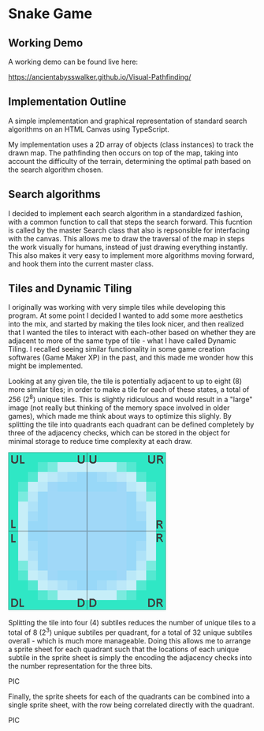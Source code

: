 # Snake Game

## Working Demo

A working demo can be found live here:

https://ancientabysswalker.github.io/Visual-Pathfinding/

## Implementation Outline

A simple implementation and graphical representation of standard search algorithms on an HTML Canvas using TypeScript.

My implementation uses a 2D array of objects (class instances) to track the drawn map. The pathfinding then occurs on top of the map, taking into account the difficulty of the terrain, determining the optimal path based on the search algorithm chosen.

## Search algorithms

I decided to implement each search algorithm in a standardized fashion, with a common function to call that steps the search forward. This fucntion is called by the master Search class that also is repsonsible for interfacing with the canvas. This allows me to draw the traversal of the map in steps the work visually for humans, instead of just drawing everything instantly. This also makes it very easy to implement more algorithms moving forward, and hook them into the current master class.

## Tiles and Dynamic Tiling

I originally was working with very simple tiles while developing this program. At some point I decided I wanted to add some more aesthetics into the mix, and started by making the tiles look nicer, and then realized that I wanted the tiles to interact with each-other based on whether they are adjacent to more of the same type of tile - what I have called Dynamic Tiling. I recalled seeing similar functionality in some game creation softwares (Game Maker XP) in the past, and this made me wonder how this might be implemented.

Looking at any given tile, the tile is potentially adjacent to up to eight (8) more similar tiles; in order to make a tile for each of these states, a total of 256 (2<sup>8</sup>) unique tiles. This is slightly ridiculous and would result in a "large" image (not really but thinking of the memory space involved in older games), which made me think about ways to optimize this slighly. By splitting the tile into quadrants each quadrant can be defined completely by three of the adjacency checks, which can be stored in the object for minimal storage to reduce time complexity at each draw.

![Splitting tile into quadrants](https://raw.githubusercontent.com/AncientAbysswalker/Visual-Pathfinding/master/md/fig1.png)

Splitting the tile into four (4) subtiles reduces the number of unique tiles to a total of 8 (2<sup>3</sup>) unique subtiles per quadrant, for a total of 32 unique subtiles overall - which is much more manageable. Doing this allows me to arrange a sprite sheet for each quadrant such that the locations of each unique subtile in the sprite sheet is simply the encoding the adjacency checks into the number representation for the three bits.

PIC

Finally, the sprite sheets for each of the quadrants can be combined into a single sprite sheet, with the row being correlated directly with the quadrant.

PIC
